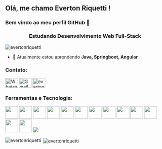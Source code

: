 ## Olá, me chamo Everton Riquetti ! 
### Bem vindo ao meu perfil GitHub 👋
<h3 align="center">Estudando Desenvolvimento Web Full-Stack</h3>

<p align="left"> <img src="https://komarev.com/ghpvc/?username=evertonriquetti&label=Profile%20views&color=0e75b6&style=flat" alt="evertonriquetti" /> </p>

- 🌱 Atualmente estou aprendendo **Java, Springboot, Angular**

<h3 align="left">Contato:</h3>
<p align="left">
<a href="https://linkedin.com/in/everton-dos-santos-riquetti" target="blank"><img align="center" src="https://raw.githubusercontent.com/rahuldkjain/github-profile-readme-generator/master/src/images/icons/Social/linked-in-alt.svg" alt="everton-dos-santos-riquetti" height="30" width="40" /></a>
<a target="_blank" href="https://api.whatsapp.com/send?phone=5514991964009">
  <img align="left" alt="Whatsapp" height="30" width="40" src="https://cdn.cdnlogo.com/logos/w/29/whatsapp-icon.svg" />
</a>
<a target="_blank" href="mailto:everton.riquetti@gmail.com">
  <img align="left" alt="Gmail" height="30" width="40" src="https://cdn.cdnlogo.com/logos/g/24/gmail-icon.svg" />
</a>
</p>

<h3 align="left">Ferramentas e Tecnologia:</h3>
<img src="https://cdn.jsdelivr.net/gh/devicons/devicon/icons/java/java-original-wordmark.svg" width="40" height="40"/>
<img src="https://cdn.jsdelivr.net/gh/devicons/devicon/icons/spring/spring-original-wordmark.svg" width="40" height="40" />
<img src="https://cdn.jsdelivr.net/gh/devicons/devicon/icons/html5/html5-original.svg" width="40" height="40" />
<img src="https://cdn.jsdelivr.net/gh/devicons/devicon/icons/javascript/javascript-original.svg" width="40" height="40" />
<img src="https://cdn.jsdelivr.net/gh/devicons/devicon/icons/css3/css3-original.svg" width="40" height="40" />
<img src="https://cdn.jsdelivr.net/gh/devicons/devicon/icons/angularjs/angularjs-original.svg" width="40" height="40" />
<img src="https://cdn.jsdelivr.net/gh/devicons/devicon/icons/php/php-original.svg" width="40" height="40"/>
<img src="https://cdn.jsdelivr.net/gh/devicons/devicon/icons/csharp/csharp-original.svg" width="40" height="40" />
<img src="https://cdn.jsdelivr.net/gh/devicons/devicon/icons/mysql/mysql-original-wordmark.svg" width="40" height="40"/>
<img src="https://cdn.jsdelivr.net/gh/devicons/devicon/icons/microsoftsqlserver/microsoftsqlserver-plain-wordmark.svg" width="40" height="40" />
<img src="https://cdn.jsdelivr.net/gh/devicons/devicon/icons/github/github-original.svg" width="40" height="40" />
<img src="https://cdn.jsdelivr.net/gh/devicons/devicon/icons/intellij/intellij-original-wordmark.svg" width="40" height="40"/>
<img src="https://cdn.jsdelivr.net/gh/devicons/devicon/icons/visualstudio/visualstudio-plain-wordmark.svg" width="40" height="40" />
<img src="https://cdn.jsdelivr.net/gh/devicons/devicon/icons/trello/trello-plain-wordmark.svg" />

<p><img align="left" src="https://github-readme-stats.vercel.app/api/top-langs?username=evertonriquetti&show_icons=true&locale=en&layout=compact" alt="evertonriquetti" /></p>

<p>&nbsp;<img align="center" src="https://github-readme-stats.vercel.app/api?username=evertonriquetti&show_icons=true&locale=en" alt="evertonriquetti" /></p>





